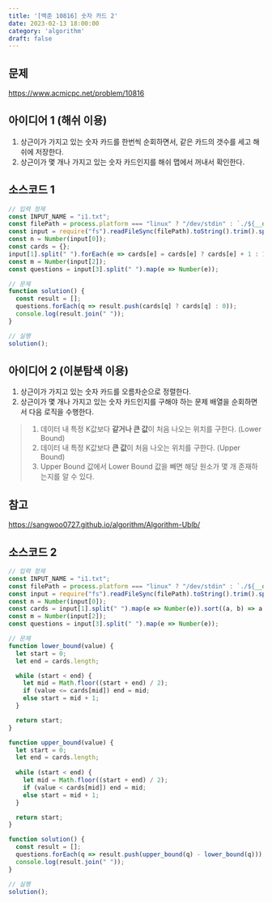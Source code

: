 ```yaml
---
title: '[백준 10816] 숫자 카드 2'
date: 2023-02-13 18:00:00
category: 'algorithm'
draft: false
---
```


## 문제
https://www.acmicpc.net/problem/10816

## 아이디어 1 (해쉬 이용)
1. 상근이가 가지고 있는 숫자 카드를 한번씩 순회하면서, 같은 카드의 갯수를 세고 해쉬에 저장한다.
2. 상근이가 몇 개나 가지고 있는 숫자 카드인지를 해쉬 맵에서 꺼내서 확인한다.

## 소스코드 1
```js
// 입력 정제
const INPUT_NAME = "i1.txt";
const filePath = process.platform === "linux" ? "/dev/stdin" : `./${__dirname.split('\\').pop()}/${INPUT_NAME}`;
const input = require("fs").readFileSync(filePath).toString().trim().split("\n").map(item => item.trim());
const n = Number(input[0]);
const cards = {};
input[1].split(" ").forEach(e => cards[e] = cards[e] ? cards[e] + 1 : 1);
const m = Number(input[2]);
const questions = input[3].split(" ").map(e => Number(e));

// 문제
function solution() {
  const result = [];
  questions.forEach(q => result.push(cards[q] ? cards[q] : 0));
  console.log(result.join(" "));
}

// 실행
solution();
```

## 아이디어 2 (이분탐색 이용)
1. 상근이가 가지고 있는 숫자 카드를 오름차순으로 정렬한다.
2. 상근이가 몇 개나 가지고 있는 숫자 카드인지를 구해야 하는 문제 배열을 순회하면서 다음 로직을 수행한다.
> 1. 데이터 내 특정 K값보다 <b>같거나 큰 값</b>이 처음 나오는 위치를 구한다. (Lower Bound)
> 2. 데이터 내 특정 K값보다 <b>큰 값</b>이 처음 나오는 위치를 구한다. (Upper Bound)
> 3. Upper Bound 값에서 Lower Bound 값을 빼면 해당 원소가 몇 개 존재하는지를 알 수 있다.

## 참고
https://sangwoo0727.github.io/algorithm/Algorithm-Ublb/


## 소스코드 2
```js
// 입력 정제
const INPUT_NAME = "i1.txt";
const filePath = process.platform === "linux" ? "/dev/stdin" : `./${__dirname.split('\\').pop()}/${INPUT_NAME}`;
const input = require("fs").readFileSync(filePath).toString().trim().split("\n").map(item => item.trim());
const n = Number(input[0]);
const cards = input[1].split(" ").map(e => Number(e)).sort((a, b) => a - b);
const m = Number(input[2]);
const questions = input[3].split(" ").map(e => Number(e));

// 문제
function lower_bound(value) {
  let start = 0;
  let end = cards.length;

  while (start < end) {
    let mid = Math.floor((start + end) / 2);
    if (value <= cards[mid]) end = mid;
    else start = mid + 1;
  }

  return start;
}

function upper_bound(value) {
  let start = 0;
  let end = cards.length;
  
  while (start < end) {
    let mid = Math.floor((start + end) / 2);
    if (value < cards[mid]) end = mid;
    else start = mid + 1;
  }

  return start;
}

function solution() {
  const result = [];
  questions.forEach(q => result.push(upper_bound(q) - lower_bound(q)));
  console.log(result.join(" "));
}

// 실행
solution();
```